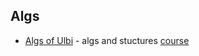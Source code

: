 ## Algs

- [Algs of Ulbi](https://github.com/Barklim/algs/algs_and_structures_course) - algs and stuctures [course](https://www.youtube.com/watch?v=NErrGZ64OdE)